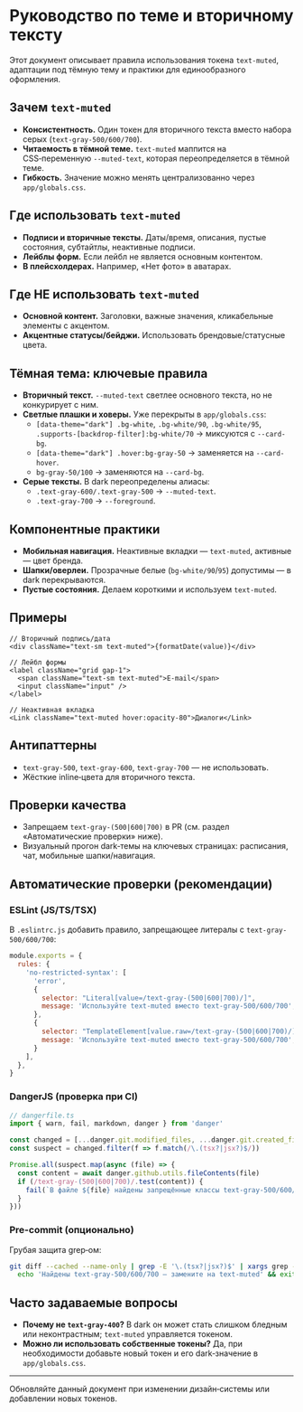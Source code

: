 # Руководство по теме и вторичному тексту

Этот документ описывает правила использования токена `text-muted`, адаптации под тёмную тему и практики для единообразного оформления.

## Зачем `text-muted`
- **Консистентность.** Один токен для вторичного текста вместо набора серых (`text-gray-500/600/700`).
- **Читаемость в тёмной теме.** `text-muted` маппится на CSS‑переменную `--muted-text`, которая переопределяется в тёмной теме.
- **Гибкость.** Значение можно менять централизованно через `app/globals.css`.

## Где использовать `text-muted`
- **Подписи и вторичные тексты.** Даты/время, описания, пустые состояния, субтайтлы, неактивные подписи.
- **Лейблы форм.** Если лейбл не является основным контентом.
- **В плейсхолдерах.** Например, «Нет фото» в аватарах.

## Где НЕ использовать `text-muted`
- **Основной контент.** Заголовки, важные значения, кликабельные элементы c акцентом.
- **Акцентные статусы/бейджи.** Использовать брендовые/статусные цвета.

## Тёмная тема: ключевые правила
- **Вторичный текст.** `--muted-text` светлее основного текста, но не конкурирует с ним.
- **Светлые плашки и ховеры.** Уже перекрыты в `app/globals.css`:
  - `[data-theme="dark"] .bg-white`, `.bg-white/90`, `.bg-white/95`, `.supports-[backdrop-filter]:bg-white/70` → миксуются с `--card-bg`.
  - `[data-theme="dark"] .hover:bg-gray-50` → заменяется на `--card-hover`.
  - `bg-gray-50/100` → заменяются на `--card-bg`.
- **Серые тексты.** В dark переопределены алиасы:
  - `.text-gray-600/.text-gray-500` → `--muted-text`.
  - `.text-gray-700` → `--foreground`.

## Компонентные практики
- **Мобильная навигация.** Неактивные вкладки — `text-muted`, активные — цвет бренда.
- **Шапки/оверлеи.** Прозрачные белые (`bg-white/90`/`95`) допустимы — в dark перекрываются.
- **Пустые состояния.** Делаем короткими и используем `text-muted`.

## Примеры
```tsx
// Вторичный подпись/дата
<div className="text-sm text-muted">{formatDate(value)}</div>

// Лейбл формы
<label className="grid gap-1">
  <span className="text-sm text-muted">E‑mail</span>
  <input className="input" />
</label>

// Неактивная вкладка
<Link className="text-muted hover:opacity-80">Диалоги</Link>
```

## Антипаттерны
- `text-gray-500`, `text-gray-600`, `text-gray-700` — не использовать.
- Жёсткие inline‑цвета для вторичного текста.

## Проверки качества
- Запрещаем `text-gray-(500|600|700)` в PR (см. раздел «Автоматические проверки» ниже).
- Визуальный прогон dark‑темы на ключевых страницах: расписания, чат, мобильные шапки/навигация.

## Автоматические проверки (рекомендации)

### ESLint (JS/TS/TSX)
В `.eslintrc.js` добавить правило, запрещающее литералы с `text-gray-500/600/700`:
```js
module.exports = {
  rules: {
    'no-restricted-syntax': [
      'error',
      {
        selector: "Literal[value=/text-gray-(500|600|700)/]",
        message: 'Используйте text-muted вместо text-gray-500/600/700',
      },
      {
        selector: "TemplateElement[value.raw=/text-gray-(500|600|700)/]",
        message: 'Используйте text-muted вместо text-gray-500/600/700',
      }
    ],
  },
}
```

### DangerJS (проверка при CI)
```ts
// dangerfile.ts
import { warn, fail, markdown, danger } from 'danger'

const changed = [...danger.git.modified_files, ...danger.git.created_files]
const suspect = changed.filter(f => f.match(/\.(tsx?|jsx?)$/))

Promise.all(suspect.map(async (file) => {
  const content = await danger.github.utils.fileContents(file)
  if (/text-gray-(500|600|700)/.test(content)) {
    fail(`В файле ${file} найдены запрещённые классы text-gray-500/600/700. Используйте text-muted.`)
  }
}))
```

### Pre-commit (опционально)
Грубая защита grep‑ом:
```sh
git diff --cached --name-only | grep -E '\.(tsx?|jsx?)$' | xargs grep -nE 'text-gray-(500|600|700)' && \
  echo 'Найдены text-gray-500/600/700 — замените на text-muted' && exit 1 || true
```

## Часто задаваемые вопросы
- **Почему не `text-gray-400`?** В dark он может стать слишком бледным или неконтрастным; `text-muted` управляется токеном.
- **Можно ли использовать собственные токены?** Да, при необходимости добавьте новый токен и его dark‑значение в `app/globals.css`.

---
Обновляйте данный документ при изменении дизайн‑системы или добавлении новых токенов.
